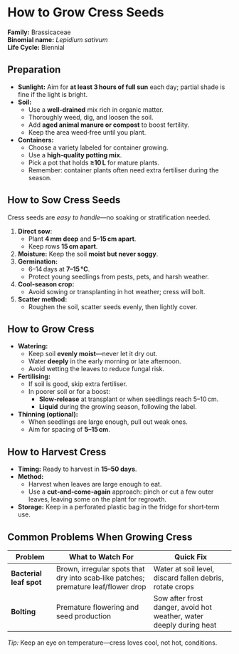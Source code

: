 # How to Grow Cress Seeds

**Family:** Brassicaceae  
**Binomial name:** *Lepidium sativum*  
**Life Cycle:** Biennial  

## Preparation

- **Sunlight:** Aim for **at least 3 hours of full sun** each day; partial shade is fine if the light is bright.  
- **Soil:**  
  - Use a **well‑drained** mix rich in organic matter.  
  - Thoroughly weed, dig, and loosen the soil.  
  - Add **aged animal manure or compost** to boost fertility.  
  - Keep the area weed‑free until you plant.  
- **Containers:**  
  - Choose a variety labeled for container growing.  
  - Use a **high‑quality potting mix**.  
  - Pick a pot that holds **≥10 L** for mature plants.  
  - Remember: container plants often need extra fertiliser during the season.

## How to Sow Cress Seeds

Cress seeds are *easy to handle*—no soaking or stratification needed.

1. **Direct sow**:  
   - Plant **4 mm deep** and **5–15 cm apart**.  
   - Keep rows **15 cm apart**.  
2. **Moisture:** Keep the soil **moist but never soggy**.  
3. **Germination:**  
   - 6–14 days at **7–15 °C**.  
   - Protect young seedlings from pests, pets, and harsh weather.  
4. **Cool‑season crop:**  
   - Avoid sowing or transplanting in hot weather; cress will bolt.  
5. **Scatter method:**  
   - Roughen the soil, scatter seeds evenly, then lightly cover.

## How to Grow Cress

- **Watering:**  
  - Keep soil **evenly moist**—never let it dry out.  
  - Water **deeply** in the early morning or late afternoon.  
  - Avoid wetting the leaves to reduce fungal risk.  
- **Fertilising:**  
  - If soil is good, skip extra fertiliser.  
  - In poorer soil or for a boost:  
    - **Slow‑release** at transplant or when seedlings reach 5–10 cm.  
    - **Liquid** during the growing season, following the label.  
- **Thinning (optional):**  
  - When seedlings are large enough, pull out weak ones.  
  - Aim for spacing of **5–15 cm**.

## How to Harvest Cress

- **Timing:** Ready to harvest in **15–50 days**.  
- **Method:**  
  - Harvest when leaves are large enough to eat.  
  - Use a **cut‑and‑come‑again** approach: pinch or cut a few outer leaves, leaving some on the plant for regrowth.  
- **Storage:** Keep in a perforated plastic bag in the fridge for short‑term use.

## Common Problems When Growing Cress

| Problem | What to Watch For | Quick Fix |
|---------|-------------------|-----------|
| **Bacterial leaf spot** | Brown, irregular spots that dry into scab‑like patches; premature leaf/flower drop | Water at soil level, discard fallen debris, rotate crops |
| **Bolting** | Premature flowering and seed production | Sow after frost danger, avoid hot weather, water deeply during heat |

*Tip:* Keep an eye on temperature—cress loves cool, not hot, conditions.